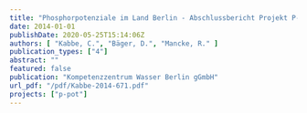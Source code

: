 ```yaml
---
title: "Phosphorpotenziale im Land Berlin - Abschlussbericht Projekt P-Pot"
date: 2014-01-01
publishDate: 2020-05-25T15:14:06Z
authors: [ "Kabbe, C.", "Bäger, D.", "Mancke, R." ]
publication_types: ["4"]
abstract: ""
featured: false
publication: "Kompetenzzentrum Wasser Berlin gGmbH"
url_pdf: "/pdf/Kabbe-2014-671.pdf"
projects: ["p-pot"]
---
```


